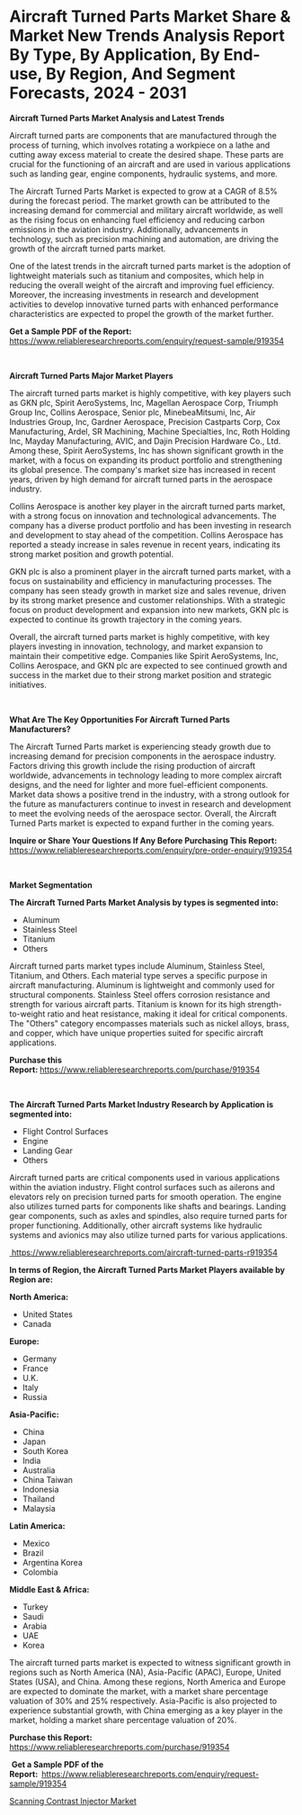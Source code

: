 <p><h1>Aircraft Turned Parts Market Share & Market New Trends Analysis Report By Type, By Application, By End-use, By Region, And Segment Forecasts, 2024 - 2031</h1></p><p><strong>Aircraft Turned Parts Market Analysis and Latest Trends</strong></p>
<p><p>Aircraft turned parts are components that are manufactured through the process of turning, which involves rotating a workpiece on a lathe and cutting away excess material to create the desired shape. These parts are crucial for the functioning of an aircraft and are used in various applications such as landing gear, engine components, hydraulic systems, and more.</p><p>The Aircraft Turned Parts Market is expected to grow at a CAGR of 8.5% during the forecast period. The market growth can be attributed to the increasing demand for commercial and military aircraft worldwide, as well as the rising focus on enhancing fuel efficiency and reducing carbon emissions in the aviation industry. Additionally, advancements in technology, such as precision machining and automation, are driving the growth of the aircraft turned parts market.</p><p>One of the latest trends in the aircraft turned parts market is the adoption of lightweight materials such as titanium and composites, which help in reducing the overall weight of the aircraft and improving fuel efficiency. Moreover, the increasing investments in research and development activities to develop innovative turned parts with enhanced performance characteristics are expected to propel the growth of the market further.</p></p>
<p><strong>Get a Sample PDF of the Report:&nbsp;</strong> <a href="https://www.reliableresearchreports.com/enquiry/request-sample/919354">https://www.reliableresearchreports.com/enquiry/request-sample/919354</a></p>
<p>&nbsp;</p>
<p><strong>Aircraft Turned Parts Major Market Players</strong></p>
<p><p>The aircraft turned parts market is highly competitive, with key players such as GKN plc, Spirit AeroSystems, Inc, Magellan Aerospace Corp, Triumph Group Inc, Collins Aerospace, Senior plc, MinebeaMitsumi, Inc, Air Industries Group, Inc, Gardner Aerospace, Precision Castparts Corp, Cox Manufacturing, Ardel, SR Machining, Machine Specialties, Inc, Roth Holding Inc, Mayday Manufacturing, AVIC, and Dajin Precision Hardware Co., Ltd. Among these, Spirit AeroSystems, Inc has shown significant growth in the market, with a focus on expanding its product portfolio and strengthening its global presence. The company's market size has increased in recent years, driven by high demand for aircraft turned parts in the aerospace industry.</p><p>Collins Aerospace is another key player in the aircraft turned parts market, with a strong focus on innovation and technological advancements. The company has a diverse product portfolio and has been investing in research and development to stay ahead of the competition. Collins Aerospace has reported a steady increase in sales revenue in recent years, indicating its strong market position and growth potential.</p><p>GKN plc is also a prominent player in the aircraft turned parts market, with a focus on sustainability and efficiency in manufacturing processes. The company has seen steady growth in market size and sales revenue, driven by its strong market presence and customer relationships. With a strategic focus on product development and expansion into new markets, GKN plc is expected to continue its growth trajectory in the coming years.</p><p>Overall, the aircraft turned parts market is highly competitive, with key players investing in innovation, technology, and market expansion to maintain their competitive edge. Companies like Spirit AeroSystems, Inc, Collins Aerospace, and GKN plc are expected to see continued growth and success in the market due to their strong market position and strategic initiatives.</p></p>
<p>&nbsp;</p>
<p><strong>What Are The Key Opportunities For Aircraft Turned Parts Manufacturers?</strong></p>
<p><p>The Aircraft Turned Parts market is experiencing steady growth due to increasing demand for precision components in the aerospace industry. Factors driving this growth include the rising production of aircraft worldwide, advancements in technology leading to more complex aircraft designs, and the need for lighter and more fuel-efficient components. Market data shows a positive trend in the industry, with a strong outlook for the future as manufacturers continue to invest in research and development to meet the evolving needs of the aerospace sector. Overall, the Aircraft Turned Parts market is expected to expand further in the coming years.</p></p>
<p><strong>Inquire or Share Your Questions If Any Before Purchasing This Report:</strong> <a href="https://www.reliableresearchreports.com/enquiry/pre-order-enquiry/919354">https://www.reliableresearchreports.com/enquiry/pre-order-enquiry/919354</a></p>
<p>&nbsp;</p>
<p><strong>Market Segmentation</strong></p>
<p><strong>The Aircraft Turned Parts Market Analysis by types is segmented into:</strong></p>
<p><ul><li>Aluminum</li><li>Stainless Steel</li><li>Titanium</li><li>Others</li></ul></p>
<p><p>Aircraft turned parts market types include Aluminum, Stainless Steel, Titanium, and Others. Each material type serves a specific purpose in aircraft manufacturing. Aluminum is lightweight and commonly used for structural components. Stainless Steel offers corrosion resistance and strength for various aircraft parts. Titanium is known for its high strength-to-weight ratio and heat resistance, making it ideal for critical components. The "Others" category encompasses materials such as nickel alloys, brass, and copper, which have unique properties suited for specific aircraft applications.</p></p>
<p><strong>Purchase this Report:&nbsp;</strong><a href="https://www.reliableresearchreports.com/purchase/919354">https://www.reliableresearchreports.com/purchase/919354</a></p>
<p>&nbsp;</p>
<p><strong>The Aircraft Turned Parts Market Industry Research by Application is segmented into:</strong></p>
<p><ul><li>Flight Control Surfaces</li><li>Engine</li><li>Landing Gear</li><li>Others</li></ul></p>
<p><p>Aircraft turned parts are critical components used in various applications within the aviation industry. Flight control surfaces such as ailerons and elevators rely on precision turned parts for smooth operation. The engine also utilizes turned parts for components like shafts and bearings. Landing gear components, such as axles and spindles, also require turned parts for proper functioning. Additionally, other aircraft systems like hydraulic systems and avionics may also utilize turned parts for various applications.</p></p>
<p><a href="https://www.reliableresearchreports.com/aircraft-turned-parts-r919354">&nbsp;https://www.reliableresearchreports.com/aircraft-turned-parts-r919354</a></p>
<p><strong>In terms of Region, the Aircraft Turned Parts Market Players available by Region are:</strong></p>
<p>
    <p> <strong> North America: </strong>
        <ul>
            <li>United States</li>
            <li>Canada</li>
        </ul>
        </p> 
    <p> <strong> Europe: </strong>
        <ul>
            <li>Germany</li>
            <li>France</li>
            <li>U.K.</li>
            <li>Italy</li>
            <li>Russia</li>
        </ul>
        </p> 
    <p> <strong> Asia-Pacific: </strong>
        <ul>
            <li>China</li>
            <li>Japan</li>
            <li>South Korea</li>
            <li>India</li>
            <li>Australia</li>
            <li>China Taiwan</li>
            <li>Indonesia</li>
            <li>Thailand</li>
            <li>Malaysia</li>
        </ul>
        </p> 
    <p> <strong> Latin America: </strong>
        <ul>
            <li>Mexico</li>
            <li>Brazil</li>
            <li>Argentina Korea</li>
            <li>Colombia</li>
        </ul>
        </p> 
    <p> <strong> Middle East & Africa: </strong>
        <ul>
            <li>Turkey</li>
            <li>Saudi</li>
            <li>Arabia</li>
            <li>UAE</li>
            <li>Korea</li>
        </ul>
    </p>
    </p>
<p><p>The aircraft turned parts market is expected to witness significant growth in regions such as North America (NA), Asia-Pacific (APAC), Europe, United States (USA), and China. Among these regions, North America and Europe are expected to dominate the market, with a market share percentage valuation of 30% and 25% respectively. Asia-Pacific is also projected to experience substantial growth, with China emerging as a key player in the market, holding a market share percentage valuation of 20%.</p></p>
<p><strong>Purchase this Report: </strong><a href="https://www.reliableresearchreports.com/purchase/919354">https://www.reliableresearchreports.com/purchase/919354</a></p>
<p>&nbsp;<strong>Get a Sample PDF of the Report:&nbsp;&nbsp;</strong><a href="https://www.reliableresearchreports.com/enquiry/request-sample/919354">https://www.reliableresearchreports.com/enquiry/request-sample/919354</a></p>
<p><strong></strong></p>
<p><p><a href="https://github.com/mooaaztarek/Market-Research-Report-List-1/blob/main/scanning-contrast-injector-market.md">Scanning Contrast Injector Market</a></p></p>